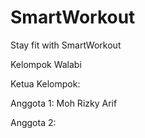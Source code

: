 # SmartWorkout
Stay fit with SmartWorkout

Kelompok Walabi

Ketua Kelompok: 

Anggota 1: Moh Rizky Arif

Anggota 2: 

